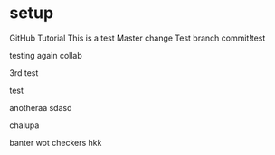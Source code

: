 # setup
GitHub Tutorial
This is a test
Master  change
Test branch commit!test

testing again collab

3rd test


test

anotheraa
sdasd

chalupa

banter wot
checkers
hkk